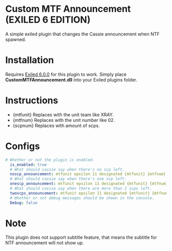 # Custom MTF Announcement (EXILED 6 EDITION)
A simple exiled plugin that changes the Cassie announcement when NTF spawned.

# Installation
Requires [Exiled 6.0.0]() for this plugin to work.
Simply place **CustomMTFAnnouncement.dll** into your Exiled plugins folder.

# Instructions
* {mtfunit} Replaces with the unit team like XRAY.
* {mtfnum} Replaces with the unit number like 02.
* {scpnum} Replaces with amount of scps.

# Configs
```yml
# Whether or not the plugin is enabled.
  is_enabled: true
  # What should cassie say when there's no scp left.
  noscp_announcement: mtfunit epsilon 11 designated {mtfunit} {mtfnum} hasentered allremaining noscpsleft
  # What should cassie say when there's one scp left.
  onescp_announcement: mtfunit epsilon 11 designated {mtfunit} {mtfnum} hasentered allremaining awaitingrecontainment {scpnum} scpsubject
  # What should cassie say when there are more than 2 scps left.
  twoscps_announcement: mtfunit epsilon 11 designated {mtfunit} {mtfnum} hasentered allremaining awaitingrecontainment {scpnum} scpsubjects
  # Whether or not debug messages should be shown in the console.
  Debug: false
  ```
# Note
This plugin does not support subtitle feature, that means the subtitle for NTF announcement will not show up.
